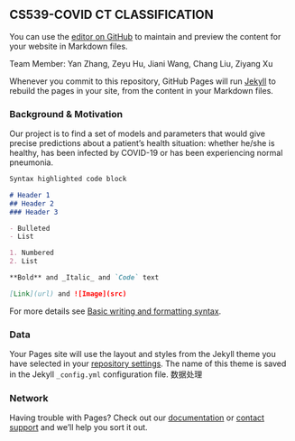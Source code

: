 ## CS539-COVID CT CLASSIFICATION

You can use the [editor on GitHub](https://github.com/ColdCode0214/CS539/edit/gh-pages/index.md) to maintain and preview the content for your website in Markdown files.

Team Member: Yan Zhang, Zeyu Hu, Jiani Wang, Chang Liu, Ziyang Xu

Whenever you commit to this repository, GitHub Pages will run [Jekyll](https://jekyllrb.com/) to rebuild the pages in your site, from the content in your Markdown files.

### Background & Motivation

Our project is to find a set of models and parameters that would give precise predictions about a 
patient’s health situation: whether he/she is healthy, has been infected by COVID-19 or has 
been experiencing normal pneumonia.


```markdown
Syntax highlighted code block

# Header 1
## Header 2
### Header 3

- Bulleted
- List

1. Numbered
2. List

**Bold** and _Italic_ and `Code` text

[Link](url) and ![Image](src)
```

For more details see [Basic writing and formatting syntax](https://docs.github.com/en/github/writing-on-github/getting-started-with-writing-and-formatting-on-github/basic-writing-and-formatting-syntax).

### Data

Your Pages site will use the layout and styles from the Jekyll theme you have selected in your [repository settings](https://github.com/ColdCode0214/CS539/settings/pages). The name of this theme is saved in the Jekyll `_config.yml` configuration file.
数据处理

### Network

Having trouble with Pages? Check out our [documentation](https://docs.github.com/categories/github-pages-basics/) or [contact support](https://support.github.com/contact) and we’ll help you sort it out.
